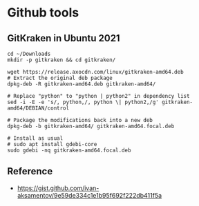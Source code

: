 # Github tools

 
## GitKraken in Ubuntu 2021
```
cd ~/Downloads
mkdir -p gitkraken && cd gitkraken/

wget https://release.axocdn.com/linux/gitkraken-amd64.deb
# Extract the original deb package
dpkg-deb -R gitkraken-amd64.deb gitkraken-amd64/

# Replace "python" to "python | python2" in dependency list
sed -i -E -e 's/, python,/, python \| python2,/g' gitkraken-amd64/DEBIAN/control

# Package the modifications back into a new deb
dpkg-deb -b gitkraken-amd64/ gitkraken-amd64.focal.deb

# Install as usual
# sudo apt install gdebi-core
sudo gdebi -nq gitkraken-amd64.focal.deb 
```

## Reference  
* https://gist.github.com/ivan-aksamentov/9e59de334c1e1b95f692f222db411f5a

